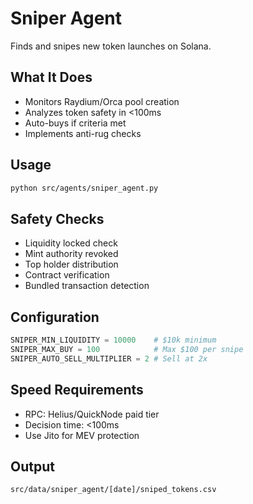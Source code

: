 # Sniper Agent

Finds and snipes new token launches on Solana.

## What It Does
- Monitors Raydium/Orca pool creation
- Analyzes token safety in <100ms
- Auto-buys if criteria met
- Implements anti-rug checks

## Usage
```bash
python src/agents/sniper_agent.py
```

## Safety Checks
- Liquidity locked check
- Mint authority revoked
- Top holder distribution
- Contract verification
- Bundled transaction detection

## Configuration
```python
SNIPER_MIN_LIQUIDITY = 10000    # $10k minimum
SNIPER_MAX_BUY = 100            # Max $100 per snipe
SNIPER_AUTO_SELL_MULTIPLIER = 2 # Sell at 2x
```

## Speed Requirements
- RPC: Helius/QuickNode paid tier
- Decision time: <100ms
- Use Jito for MEV protection

## Output
`src/data/sniper_agent/[date]/sniped_tokens.csv`